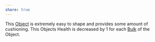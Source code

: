 ```yaml
---
share: true
---
```

This [Object](../Core/Object.md) is extremely easy to shape and provides some amount of cushioning.
This Objects Health is decreased by 1 for each [Bulk](../Core/Size.md#Bulk) of the Object.
